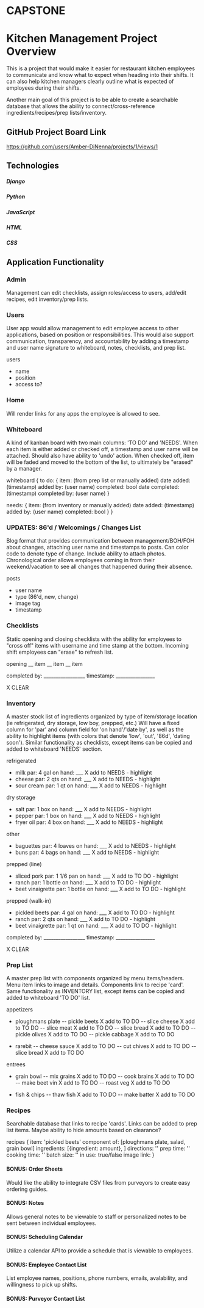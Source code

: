 # CAPSTONE 

# Kitchen Management Project Overview

This is a project that would make it easier for restaurant kitchen employees to communicate and know what to expect when heading into their shifts. It can also help kitchen managers clearly outline what is expected of employees during their shifts. 

Another main goal of this project is to be able to create a searchable database that allows the ability to connect/cross-reference ingredients/recipes/prep lists/inventory.

## GitHub Project Board Link

https://github.com/users/Amber-DiNenna/projects/1/views/1

## Technologies 

##### Django
##### Python
##### JavaScript
##### HTML
##### CSS

## Application Functionality

### Admin

Management can edit checklists, assign roles/access to users, add/edit recipes, edit inventory/prep lists.

### Users

User app would allow management to edit employee access to other applications, based on position or responsibilities. This would also support communication, transparency, and accountability by adding a timestamp and user name signature to whiteboard, notes, checklists, and prep list.

users
   - name
   - position
   - access to? 

### Home

Will render links for any apps the employee is allowed to see. 

### Whiteboard

A kind of kanban board with two main columns: 'TO DO' and 'NEEDS'. When each item is either added or checked off, a timestamp and user name will be attached. Should also have ability to 'undo' action. When checked off, item will be faded and moved to the bottom of the list, to ultimately be "erased" by a manager. 

whiteboard {
   to do: {
   item: (from prep list or manually added)
   date added: (timestamp)
   added by: (user name)
   completed: bool
   date completed: (timestamp)
   completed by: (user name)
      }
   
   needs: {
      item: (from inventory or manually added)
      date added: (timestamp)
      added by: (user name)
      completed: bool
    }
   }

### UPDATES: 86'd / Welcomings / Changes List

Blog format that provides communication between management/BOH/FOH about changes, attaching user name and timestamps to posts. Can color code to denote type of change. Include ability to attach photos. Chronological order allows employees coming in from their weekend/vacation to see all changes that happened during their absence.

posts
   - user name
   - type (86'd, new, change)
   - image tag
   - timestamp

### Checklists

Static opening and closing checklists with the ability for employees to "cross off" items with username and time stamp at the bottom. Incoming shift employees can "erase" to refresh list.

opening 
__ item
__ item 
__ item

completed by: _________________
timestamp: ________________

X CLEAR

### Inventory

A master stock list of ingredients organized by type of item/storage location (ie refrigerated, dry storage, low boy, prepped, etc.) Will have a fixed column for 'par' and column field for 'on hand'/'date by', as well as the ability to highlight items (with colors that denote 'low', 'out', '86d', 'dating soon'). Similar functionality as checklists, except items can be copied and added to whiteboard 'NEEDS' section.  

refrigerated
   - milk         par: 4 gal on hand: ___   X add to NEEDS   - highlight
   - cheese       par: 2 qts on hand: ___   X add to NEEDS   - highlight
   - sour cream   par: 1 qt  on hand: ___   X add to NEEDS   - highlight

dry storage
   - salt         par: 1 box on hand: ___   X add to NEEDS   - highlight
   - pepper       par: 1 box on hand: ___   X add to NEEDS   - highlight
   - fryer oil    par: 4 box on hand: ___   X add to NEEDS   - highlight

other
   - baguettes    par: 4 loaves on hand: ___   X add to NEEDS   - highlight
   - buns         par: 4 bags   on hand: ___   X add to NEEDS   - highlight

prepped (line)
   - sliced pork        par: 1 1/6 pan on hand: ___   X add to TO DO   - highlight
   - ranch              par: 1 bottle  on hand: ___   X add to TO DO   - highlight
   - beet vinaigrette   par: 1 bottle  on hand: ___   X add to TO DO   - highlight

prepped (walk-in)
   - pickled beets      par: 4 gal on hand: ___   X add to TO DO   - highlight
   - ranch              par: 2 qts on hand: ___   X add to TO DO   - highlight
   - beet vinaigrette   par: 1 qt  on hand: ___   X add to TO DO   - highlight

completed by: _________________
timestamp: ________________
   
X CLEAR

### Prep List

A master prep list with components organized by menu items/headers. Menu item links to image and details. Components link to recipe 'card'. Same functionality as INVENTORY list, except items can be copied and added to whiteboard 'TO DO' list.

appetizers
   - ploughmans plate 
      -- pickle beets    X add to TO DO
      -- slice cheese    X add to TO DO
      -- slice meat      X add to TO DO
      -- slice bread     X add to TO DO
      -- pickle olives   X add to TO DO
      -- pickle cabbage  X add to TO DO
   
   - rarebit
      -- cheese sauce   X add to TO DO
      -- cut chives     X add to TO DO
      -- slice bread    X add to TO DO
      
entrees
   - grain bowl
      -- mix grains     X add to TO DO
      -- cook brains    X add to TO DO
      -- make beet vin  X add to TO DO
      -- roast veg      X add to TO DO
      
   - fish & chips
      -- thaw fish      X add to TO DO
      -- make batter    X add to TO DO
      
      
   
      

### Recipes

Searchable database that links to recipe 'cards'. Links can be added to prep list items. Maybe ability to hide amounts based on clearance?

recipes {
   item: 'pickled beets'
   component of: [ploughmans plate, salad, grain bowl]
   ingredients: [{ingredient: amount}, ]
   directions: ''
   prep time: ''
   cooking time: ''
   batch size: ''
   in use: true/false
   image link: 
}

#### BONUS: Order Sheets

Would like the ability to integrate CSV files from purveyors to create easy ordering guides.

#### BONUS: Notes

Allows general notes to be viewable to staff or personalized notes to be sent between individual employees.

#### BONUS: Scheduling Calendar

Utilize a calendar API to provide a schedule that is viewable to employees.

#### BONUS: Employee Contact List

List employee names, positions, phone numbers, emails, avalability, and willingness to pick up shifts.

#### BONUS: Purveyor Contact List
